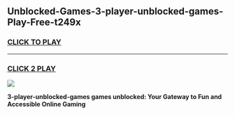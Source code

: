 
## Unblocked-Games-3-player-unblocked-games-Play-Free-t249x
<h3>
<a href="https://premium76.site?title=3-player-unblocked-games&ref=18A1">CLICK TO PLAY</a></h3>
<hr>

<h3>
<a href="https://premium76.site?title=3-player-unblocked-games&ref=18A1">CLICK 2 PLAY</a>
  
</h3>

<a href="https://premium76.site?title=3-player-unblocked-games&ref=18A1"><img src="https://clearcache.store/games.png"></a>


**3-player-unblocked-games games unblocked: Your Gateway to Fun and Accessible Online Gaming**

